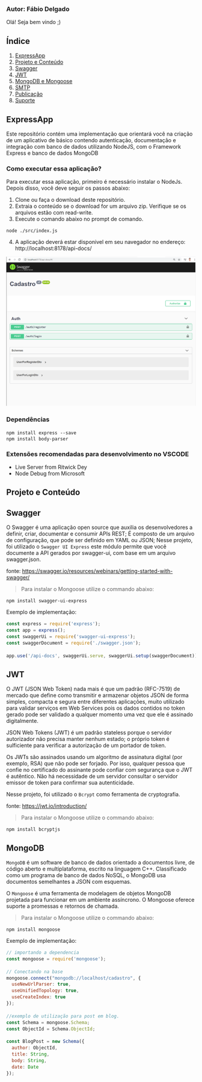 ### Autor: Fábio Delgado

Olá! Seja bem vindo ;)

## Índice
1. [ExpressApp](#ExpressApp)
2. [Projeto e Conteúdo](#Projeto-e-Conteudo)
3. [Swagger](#Swagger)
4. [JWT](#JWT)
5. [MongoDB e Mongoose](#MongoDB-e-Mongoose)
7. [SMTP](#SMTP)
8. [Publicação](#Publicação)
9. [Suporte](#Suporte)

## ExpressApp

Este repositório contém uma implementação que orientará você na criação de um aplicativo de básico contendo autenticação, documentação e integração com banco de dados utilizando NodeJS, com o Framework Express e banco de dados MongoDB

### Como executar essa aplicação?
Para executar essa aplicação, primeiro é necessário instalar o NodeJs. Depois disso, você deve seguir os passos abaixo:
1. Clone ou faça o download deste repositório.
2. Extraia o conteúdo se o download for um arquivo zip. Verifique se os arquivos estão com read-write.
3. Execute o comando abaixo no prompt de comando.
```shell
node ./src/index.js
```
4. A aplicação deverá estar disponivel em seu navegador no endereço: http://localhost:8178/api-docs/

![swagger](/img/swagger.png)

### Dependências

```shell
npm install express --save
npm install body-parser
```

### Extensões recomendadas para desenvolvimento no VSCODE

- Live Server from Ritwick Dey
- Node Debug from Microsoft

## Projeto e Conteúdo

## Swagger

O Swagger é uma aplicação open source que auxilia os desenvolvedores a definir, criar, documentar e consumir APIs REST;
É composto de um arquivo de configuração, que pode ser definido em YAML ou JSON;
Nesse projeto, foi utilizado o `Swagger UI Express` este módulo permite que você documente a API gerados por swagger-ui, com base em um arquivo swagger.json. 

fonte: https://swagger.io/resources/webinars/getting-started-with-swagger/

> Para instalar o Mongoose utilize o commando abaixo:
```shell
npm install swagger-ui-express
```

Exemplo de implementação:
```js
const express = require('express');
const app = express();
const swaggerUi = require('swagger-ui-express');
const swaggerDocument = require('./swagger.json');

app.use('/api-docs', swaggerUi.serve, swaggerUi.setup(swaggerDocument));
```
## JWT

O JWT (JSON Web Token) nada mais é que um padrão (RFC-7519) de mercado que define como transmitir e armazenar objetos JSON de forma simples, compacta e segura entre diferentes aplicações, muito utilizado para validar serviços em Web Services pois os dados contidos no token gerado pode ser validado a qualquer momento uma vez que ele é assinado digitalmente.

JSON Web Tokens (JWT) é um padrão stateless porque o servidor autorizador não precisa manter nenhum estado; o próprio token é sulficiente para verificar a autorização de um portador de token.

Os JWTs são assinados usando um algoritmo de assinatura digital (por exemplo, RSA) que não pode ser forjado. Por isso, qualquer pessoa que confie no certificado do assinante pode confiar com segurança que o JWT é autêntico. Não há necessidade de um servidor consultar o servidor emissor de token para confirmar sua autenticidade.

Nesse projeto, foi utilizado o `Bcrypt` como ferramenta de cryptografia.

fonte: https://jwt.io/introduction/

> Para instalar o Mongoose utilize o commando abaixo:
```shell
npm install bcryptjs
```

## MongoDB

`MongoDB` é um software de banco de dados orientado a documentos livre, de código aberto e multiplataforma, escrito na linguagem C++. Classificado como um programa de banco de dados NoSQL, o MongoDB usa documentos semelhantes a JSON com esquemas.

O `Mongoose` é uma ferramenta de modelagem de objetos MongoDB projetada para funcionar em um ambiente assíncrono. O Mongoose oferece suporte a promessas e retornos de chamada.

> Para instalar o Mongoose utilize o commando abaixo:
```shell
npm install mongoose
```

Exemplo de implementação:
```js
// importando a dependencia
const mongoose = require('mongoose');
 
// Conectando na base
mongoose.connect("mongodb://localhost/cadastro", {
  useNewUrlParser: true,
  useUnifiedTopology: true,
  useCreateIndex: true
});

//exemplo de utilização para post em blog.
const Schema = mongoose.Schema;
const ObjectId = Schema.ObjectId;
 
const BlogPost = new Schema({
  author: ObjectId,
  title: String,
  body: String,
  date: Date
});
```
